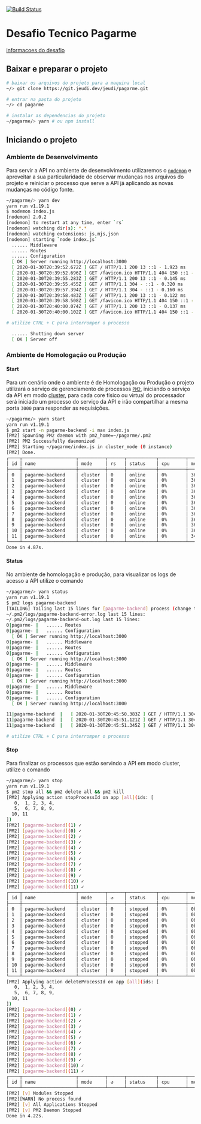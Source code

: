 
[![Build Status](https://drone.jeudi.dev/api/badges/jeudi/pagarme/status.svg)](https://drone.jeudi.dev/jeudi/pagarme)

# Desafio Tecnico Pagarme

[informacoes do desafio](https://github.com/pagarme/vagas/tree/master/desafios/software-engineer-backend)

## Baixar e preparar o projeto

```sh
# baixar os arquivos do projeto para a maquina local
~/> git clone https://git.jeudi.dev/jeudi/pagarme.git

# entrar na pasta do projeto
~/> cd pagarme

# instalar as dependencias do projeto
~/pagarme/> yarn # ou npm install
```

## Iniciando o projeto

### Ambiente de Desenvolvimento

Para servir a API no ambiente de desenvolvimento utilizaremos o [`nodemon`](https://nodemon.io/) e aproveitar a sua particularidade de observar mudanças nos arquivos do projeto e reiniciar o processo que serve a API já aplicando as novas mudanças no código fonte.

```sh
~/pagarme/> yarn dev
yarn run v1.19.1
$ nodemon index.js
[nodemon] 2.0.2
[nodemon] to restart at any time, enter `rs`
[nodemon] watching dir(s): *.*
[nodemon] watching extensions: js,mjs,json
[nodemon] starting `node index.js`
  ...... Middleware
  ...... Routes
  ...... Configuration
  [ OK ] Server running http://localhost:3000
  [ 2020-01-30T20:39:52.672Z ] GET / HTTP/1.1 200 13 ::1 - 1.923 ms
  [ 2020-01-30T20:39:52.696Z ] GET /favicon.ico HTTP/1.1 404 150 ::1 - 0.912 ms
  [ 2020-01-30T20:39:55.283Z ] GET / HTTP/1.1 200 13 ::1 - 0.145 ms
  [ 2020-01-30T20:39:55.455Z ] GET / HTTP/1.1 304 - ::1 - 0.320 ms
  [ 2020-01-30T20:39:57.394Z ] GET / HTTP/1.1 304 - ::1 - 0.160 ms
  [ 2020-01-30T20:39:58.483Z ] GET / HTTP/1.1 200 13 ::1 - 0.122 ms
  [ 2020-01-30T20:39:58.508Z ] GET /favicon.ico HTTP/1.1 404 150 ::1 - 0.194 ms
  [ 2020-01-30T20:40:00.074Z ] GET / HTTP/1.1 200 13 ::1 - 0.137 ms
  [ 2020-01-30T20:40:00.102Z ] GET /favicon.ico HTTP/1.1 404 150 ::1 - 0.172 ms

# utilize CTRL + C para interromper o processo

  ...... Shutting down server
  [ OK ] Server off
```

### Ambiente de Homologação ou Produção

#### Start

Para um cenário onde o ambiente é de Homologação ou Produção o projeto utilizará o serviço de gerenciamento de processos [`PM2`](https://pm2.keymetrics.io/), iniciando o serviço da API em modo [cluster](https://pm2.keymetrics.io/docs/usage/cluster-mode/), para cada core físico ou virtual do processador será iniciado um processo do serviço da API e irão compartilhar a mesma porta `3000` para responder as requisições.

```sh
~/pagarme/> yarn start
yarn run v1.19.1
$ pm2 start -n pagarme-backend -i max index.js
[PM2] Spawning PM2 daemon with pm2_home=~/pagarme/.pm2
[PM2] PM2 Successfully daemonized
[PM2] Starting ~/pagarme/index.js in cluster_mode (0 instance)
[PM2] Done.
┌────┬────────────────────┬──────────┬──────┬───────────┬──────────┬──────────┐
│ id │ name               │ mode     │ rs   │ status    │ cpu      │ memory   │
├────┼────────────────────┼──────────┼──────┼───────────┼──────────┼──────────┤
│ 0  │ pagarme-backend    │ cluster  │ 0    │ online    │ 0%       │ 36.7mb   │
│ 1  │ pagarme-backend    │ cluster  │ 0    │ online    │ 0%       │ 36.5mb   │
│ 2  │ pagarme-backend    │ cluster  │ 0    │ online    │ 0%       │ 36.4mb   │
│ 3  │ pagarme-backend    │ cluster  │ 0    │ online    │ 0%       │ 36.6mb   │
│ 4  │ pagarme-backend    │ cluster  │ 0    │ online    │ 0%       │ 36.7mb   │
│ 5  │ pagarme-backend    │ cluster  │ 0    │ online    │ 0%       │ 36.3mb   │
│ 6  │ pagarme-backend    │ cluster  │ 0    │ online    │ 0%       │ 36.2mb   │
│ 7  │ pagarme-backend    │ cluster  │ 0    │ online    │ 0%       │ 36.4mb   │
│ 8  │ pagarme-backend    │ cluster  │ 0    │ online    │ 0%       │ 36.6mb   │
│ 9  │ pagarme-backend    │ cluster  │ 0    │ online    │ 0%       │ 36.5mb   │
│ 10 │ pagarme-backend    │ cluster  │ 0    │ online    │ 0%       │ 36.2mb   │
│ 11 │ pagarme-backend    │ cluster  │ 0    │ online    │ 0%       │ 34.3mb   │
└────┴────────────────────┴──────────┴──────┴───────────┴──────────┴──────────┘
Done in 4.87s.
```

#### Status

No ambiente de homologação e produção, para visualizar os logs de acesso a API utilize o comando

```sh
~/pagarme/> yarn status
yarn run v1.19.1
$ pm2 logs pagarme-backend
[TAILING] Tailing last 15 lines for [pagarme-backend] process (change the value with --lines option)
~/.pm2/logs/pagarme-backend-error.log last 15 lines:
~/.pm2/logs/pagarme-backend-out.log last 15 lines:
0|pagarme- |   ...... Routes
0|pagarme- |   ...... Configuration
  [ OK ] Server running http://localhost:3000
0|pagarme- |   ...... Middleware
0|pagarme- |   ...... Routes
0|pagarme- |   ...... Configuration
  [ OK ] Server running http://localhost:3000
0|pagarme- |   ...... Middleware
0|pagarme- |   ...... Routes
0|pagarme- |   ...... Configuration
  [ OK ] Server running http://localhost:3000
0|pagarme- |   ...... Middleware
0|pagarme- |   ...... Routes
0|pagarme- |   ...... Configuration
  [ OK ] Server running http://localhost:3000

11|pagarme-backend  |   [ 2020-01-30T20:45:50.383Z ] GET / HTTP/1.1 304 - ::1 - 2.004 ms
11|pagarme-backend  |   [ 2020-01-30T20:45:51.121Z ] GET / HTTP/1.1 304 - ::1 - 0.182 ms
11|pagarme-backend  |   [ 2020-01-30T20:45:51.345Z ] GET / HTTP/1.1 304 - ::1 - 0.166 ms

# utilize CTRL + C para interromper o processo
```

#### Stop

Para finalizar os processos que estão servindo a API em modo cluster, utilize o comando

```sh
~/pagarme/> yarn stop
yarn run v1.19.1
$ pm2 stop all && pm2 delete all && pm2 kill
[PM2] Applying action stopProcessId on app [all](ids: [
   0,  1, 2, 3, 4,
   5,  6, 7, 8, 9,
  10, 11
])
[PM2] [pagarme-backend](1) ✓
[PM2] [pagarme-backend](0) ✓
[PM2] [pagarme-backend](2) ✓
[PM2] [pagarme-backend](3) ✓
[PM2] [pagarme-backend](4) ✓
[PM2] [pagarme-backend](5) ✓
[PM2] [pagarme-backend](6) ✓
[PM2] [pagarme-backend](7) ✓
[PM2] [pagarme-backend](8) ✓
[PM2] [pagarme-backend](9) ✓
[PM2] [pagarme-backend](10) ✓
[PM2] [pagarme-backend](11) ✓
┌────┬────────────────────┬──────────┬──────┬───────────┬──────────┬──────────┐
│ id │ name               │ mode     │ ↺    │ status    │ cpu      │ memory   │
├────┼────────────────────┼──────────┼──────┼───────────┼──────────┼──────────┤
│ 0  │ pagarme-backend    │ cluster  │ 0    │ stopped   │ 0%       │ 0b       │
│ 1  │ pagarme-backend    │ cluster  │ 0    │ stopped   │ 0%       │ 0b       │
│ 2  │ pagarme-backend    │ cluster  │ 0    │ stopped   │ 0%       │ 0b       │
│ 3  │ pagarme-backend    │ cluster  │ 0    │ stopped   │ 0%       │ 0b       │
│ 4  │ pagarme-backend    │ cluster  │ 0    │ stopped   │ 0%       │ 0b       │
│ 5  │ pagarme-backend    │ cluster  │ 0    │ stopped   │ 0%       │ 0b       │
│ 6  │ pagarme-backend    │ cluster  │ 0    │ stopped   │ 0%       │ 0b       │
│ 7  │ pagarme-backend    │ cluster  │ 0    │ stopped   │ 0%       │ 0b       │
│ 8  │ pagarme-backend    │ cluster  │ 0    │ stopped   │ 0%       │ 0b       │
│ 9  │ pagarme-backend    │ cluster  │ 0    │ stopped   │ 0%       │ 0b       │
│ 10 │ pagarme-backend    │ cluster  │ 0    │ stopped   │ 0%       │ 0b       │
│ 11 │ pagarme-backend    │ cluster  │ 0    │ stopped   │ 0%       │ 0b       │
└────┴────────────────────┴──────────┴──────┴───────────┴──────────┴──────────┘
[PM2] Applying action deleteProcessId on app [all](ids: [
   0,  1, 2, 3, 4,
   5,  6, 7, 8, 9,
  10, 11
])
[PM2] [pagarme-backend](0) ✓
[PM2] [pagarme-backend](1) ✓
[PM2] [pagarme-backend](2) ✓
[PM2] [pagarme-backend](3) ✓
[PM2] [pagarme-backend](4) ✓
[PM2] [pagarme-backend](5) ✓
[PM2] [pagarme-backend](6) ✓
[PM2] [pagarme-backend](7) ✓
[PM2] [pagarme-backend](8) ✓
[PM2] [pagarme-backend](9) ✓
[PM2] [pagarme-backend](10) ✓
[PM2] [pagarme-backend](11) ✓
┌────┬────────────────────┬──────────┬──────┬───────────┬──────────┬──────────┐
│ id │ name               │ mode     │ ↺    │ status    │ cpu      │ memory   │
└────┴────────────────────┴──────────┴──────┴───────────┴──────────┴──────────┘
[PM2] [v] Modules Stopped
[PM2][WARN] No process found
[PM2] [v] All Applications Stopped
[PM2] [v] PM2 Daemon Stopped
Done in 4.22s.
```
